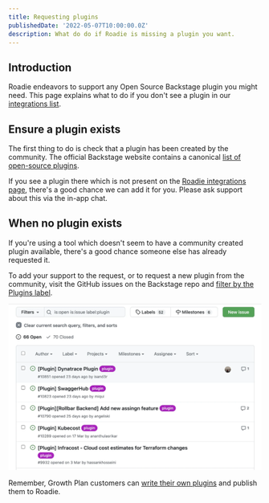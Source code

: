 ```yaml
---
title: Requesting plugins
publishedDate: '2022-05-07T10:00:00.0Z'
description: What do do if Roadie is missing a plugin you want.
---
```


## Introduction

Roadie endeavors to support any Open Source Backstage plugin you might need. This page explains what to do if you don't see a plugin in our [integrations list][roadie-integrations].

## Ensure a plugin exists

The first thing to do is check that a plugin has been created by the community. The official Backstage website contains a canonical [list of open-source plugins][official-list].

If you see a plugin there which is not present on the [Roadie integrations page][roadie-integrations], there's a good chance we can add it for you. Please ask support about this via the in-app chat.

## When no plugin exists

If you're using a tool which doesn't seem to have a community created plugin available, there's a good chance someone else has already requested it.

To add your support to the request, or to request a new plugin from the community, visit the GitHub issues on the Backstage repo and [filter by the Plugins label][filtered-issues].

![a list of GitHub issues where users are requesting plugins for tools they use](./github-issues-list.webp)

Remember, Growth Plan customers can [write their own plugins][custom-plugins] and publish them to Roadie.

[roadie-integrations]: /docs/integrations/
[official-list]: https://backstage.io/plugins
[filtered-issues]: https://github.com/backstage/backstage/issues?q=is%3Aopen+is%3Aissue+label%3Aplugin
[custom-plugins]: /docs/custom-plugins/
